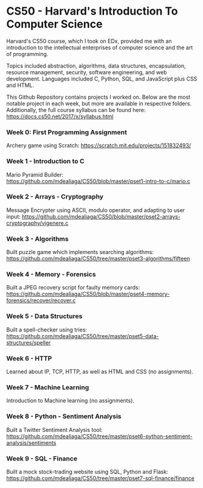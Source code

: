 # CS50 - Harvard's Introduction To Computer Science

Harvard's CS50 course, which I took on EDx, provided me with an introduction to the intellectual enterprises of computer science and the art of programming.


Topics included abstraction, algorithms, data structures, encapsulation, resource management, security, software engineering, and web development. Languages included C, Python, SQL, and JavaScript plus CSS and HTML.


This Github Repository contains projects I worked on. Below are the most notable project in each week, but more are available in respective folders. Additionally, the full course syllabus can be found here: https://docs.cs50.net/2017/x/syllabus.html

### Week 0: First Programming Assignment

Archery game using Scratch: https://scratch.mit.edu/projects/151832493/

### Week 1 - Introduction to C

Mario Pyramid Builder: https://github.com/mdealiaga/CS50/blob/master/pset1-intro-to-c/mario.c

### Week 2 - Arrays - Cryptography
Message Encrypter using ASCII, modulo operator, and adapting to user input:
https://github.com/mdealiaga/CS50/blob/master/pset2-arrays-cryptography/vigenere.c

### Week 3 - Algorithms

Built puzzle game which implements searching algorithms: https://github.com/mdealiaga/CS50/tree/master/pset3-algorithms/fifteen

### Week 4 - Memory - Forensics

Built a JPEG recovery script for faulty memory cards:
https://github.com/mdealiaga/CS50/blob/master/pset4-memory-forensics/recover/recover.c

### Week 5 - Data Structures
Built a spell-checker using tries: https://github.com/mdealiaga/CS50/tree/master/pset5-data-structures/speller

### Week 6 - HTTP
Learned about IP, TCP, HTTP, as well as HTML and CSS (no assignments).

### Week 7 - Machine Learning
Introduction to Machine learning (no assignments).

### Week 8 - Python - Sentiment Analysis
Built a Twitter Sentiment Analysis tool: https://github.com/mdealiaga/CS50/tree/master/pset6-python-sentiment-analysis/sentiments

### Week 9 - SQL - Finance
Built a mock stock-trading website using SQL, Python and Flask: https://github.com/mdealiaga/CS50/tree/master/pset7-sql-finance/finance
